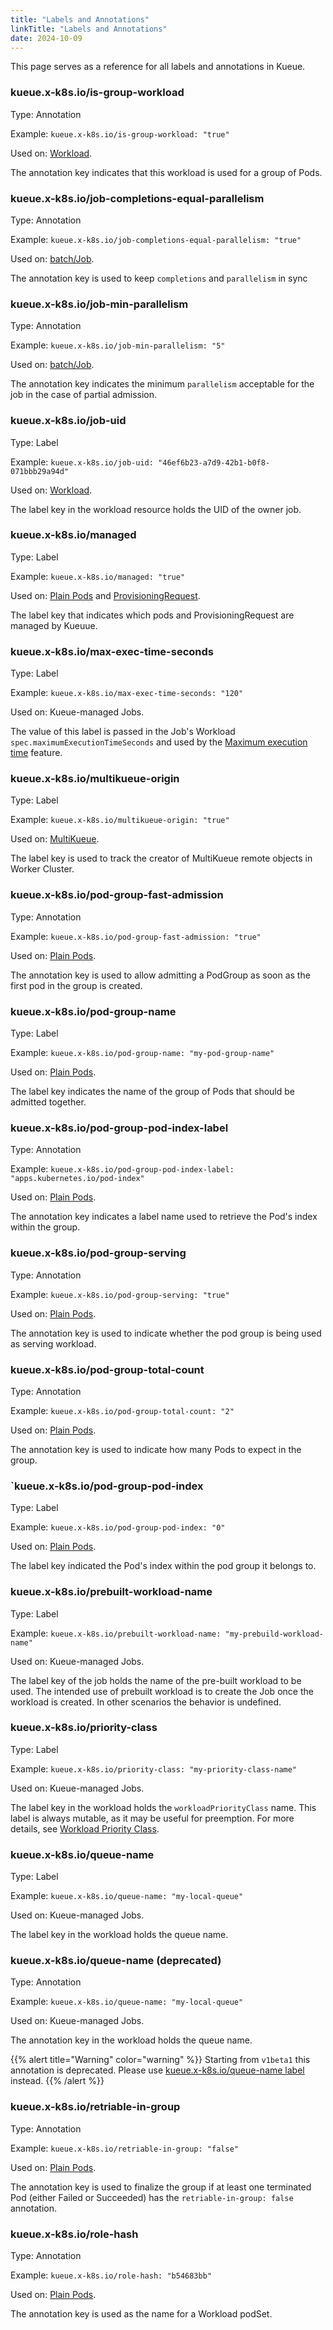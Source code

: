 ```yaml
---
title: "Labels and Annotations"
linkTitle: "Labels and Annotations"
date: 2024-10-09
---
```


This page serves as a reference for all labels and annotations in Kueue.


### kueue.x-k8s.io/is-group-workload

Type: Annotation

Example: `kueue.x-k8s.io/is-group-workload: "true"`

Used on: [Workload](/docs/concepts/workload/).

The annotation key indicates that this workload is used for a group of Pods.


### kueue.x-k8s.io/job-completions-equal-parallelism

Type: Annotation

Example: `kueue.x-k8s.io/job-completions-equal-parallelism: "true"`

Used on: [batch/Job](/docs/tasks/run/jobs/).

The annotation key is used to keep `completions` and `parallelism` in sync


### kueue.x-k8s.io/job-min-parallelism

Type: Annotation

Example: `kueue.x-k8s.io/job-min-parallelism: "5"`

Used on: [batch/Job](/docs/tasks/run/jobs/).

The annotation key indicates the minimum `parallelism` acceptable for the job in the case of partial admission.


### kueue.x-k8s.io/job-uid

Type: Label

Example: `kueue.x-k8s.io/job-uid: "46ef6b23-a7d9-42b1-b0f8-071bbb29a94d"`

Used on: [Workload](/docs/concepts/workload/).

The label key in the workload resource holds the UID of the owner job.


### kueue.x-k8s.io/managed

Type: Label

Example: `kueue.x-k8s.io/managed: "true"`

Used on: [Plain Pods](/docs/tasks/run/plain_pods/) and [ProvisioningRequest](/docs/admission-check-controllers/provisioning.md).

The label key that indicates which pods and ProvisioningRequest are managed by Kueuue.


### kueue.x-k8s.io/max-exec-time-seconds

Type: Label

Example: `kueue.x-k8s.io/max-exec-time-seconds: "120"`

Used on: Kueue-managed Jobs.

The value of this label is passed in the Job's Workload `spec.maximumExecutionTimeSeconds` and used by the [Maximum execution time](/docs/concepts/workload/#maximum-execution-time) feature.


### kueue.x-k8s.io/multikueue-origin

Type: Label

Example: `kueue.x-k8s.io/multikueue-origin: "true"`

Used on: [MultiKueue](/docs/concepts/multikueue/).

The label key is used to track the creator of MultiKueue remote objects in Worker Cluster.


### kueue.x-k8s.io/pod-group-fast-admission

Type: Annotation

Example: `kueue.x-k8s.io/pod-group-fast-admission: "true"`

Used on: [Plain Pods](/docs/tasks/run/plain_pods/).

The annotation key is used to allow admitting a PodGroup as soon as the first pod in the group is created.


### kueue.x-k8s.io/pod-group-name

Type: Label

Example: `kueue.x-k8s.io/pod-group-name: "my-pod-group-name"`

Used on: [Plain Pods](/docs/tasks/run/plain_pods/).

The label key indicates the name of the group of Pods that should be admitted together.


### kueue.x-k8s.io/pod-group-pod-index-label

Type: Annotation

Example: `kueue.x-k8s.io/pod-group-pod-index-label: "apps.kubernetes.io/pod-index"`

Used on: [Plain Pods](/docs/tasks/run/plain_pods/).

The annotation key indicates a label name used to retrieve the Pod's index within the group.


### kueue.x-k8s.io/pod-group-serving

Type: Annotation

Example: `kueue.x-k8s.io/pod-group-serving: "true"`

Used on: [Plain Pods](/docs/tasks/run/plain_pods/).

The annotation key is used to indicate whether the pod group is being used as serving workload.


### kueue.x-k8s.io/pod-group-total-count

Type: Annotation

Example: `kueue.x-k8s.io/pod-group-total-count: "2"`

Used on: [Plain Pods](/docs/tasks/run/plain_pods/).

The annotation key is used to indicate how many Pods to expect in the group.

### `kueue.x-k8s.io/pod-group-pod-index

Type: Label

Example: `kueue.x-k8s.io/pod-group-pod-index: "0"`

Used on: [Plain Pods](/docs/tasks/run/plain_pods/).

The label key indicated the Pod's index within the pod group it belongs to.

### kueue.x-k8s.io/prebuilt-workload-name

Type: Label

Example: `kueue.x-k8s.io/prebuilt-workload-name: "my-prebuild-workload-name"`

Used on: Kueue-managed Jobs.

The label key of the job holds the name of the pre-built workload to be used.
The intended use of prebuilt workload is to create the Job once the workload 
is created. In other scenarios the behavior is undefined.


### kueue.x-k8s.io/priority-class

Type: Label

Example: `kueue.x-k8s.io/priority-class: "my-priority-class-name"`

Used on: Kueue-managed Jobs.

The label key in the workload holds the `workloadPriorityClass` name.
This label is always mutable, as it may be useful for preemption.
For more details, see [Workload Priority Class](/docs/concepts/workload_priority_class/).


### kueue.x-k8s.io/queue-name

Type: Label

Example: `kueue.x-k8s.io/queue-name: "my-local-queue"`

Used on: Kueue-managed Jobs.

The label key in the workload holds the queue name.


### kueue.x-k8s.io/queue-name (deprecated)

Type: Annotation

Example: `kueue.x-k8s.io/queue-name: "my-local-queue"`

Used on: Kueue-managed Jobs.

The annotation key in the workload holds the queue name.

{{% alert title="Warning" color="warning" %}}
Starting from `v1beta1` this annotation is deprecated.
Please use [kueue.x-k8s.io/queue-name label](#kueuex-k8sioqueue-name) instead.
{{% /alert %}}


### kueue.x-k8s.io/retriable-in-group

Type: Annotation

Example: `kueue.x-k8s.io/retriable-in-group: "false"`

Used on: [Plain Pods](/docs/tasks/run/plain_pods/).

The annotation key is used to finalize the group if at least one terminated Pod (either Failed or Succeeded)
has the `retriable-in-group: false` annotation.


### kueue.x-k8s.io/role-hash

Type: Annotation

Example: `kueue.x-k8s.io/role-hash: "b54683bb"`

Used on: [Plain Pods](/docs/tasks/run/plain_pods/).

The annotation key is used as the name for a Workload podSet.
